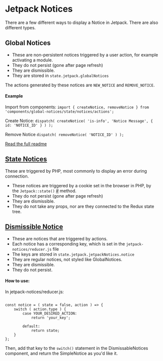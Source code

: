 # Jetpack Notices

There are a few different ways to display a Notice in Jetpack. There are also different types.

## Global Notices

- These are non-persistent notices triggered by a user action, for example activating a module.
- They do not persist (gone after page refresh)
- They are dismissible.
- They are stored in `state.jetpack.globalNotices`

The actions generated by these notices are `NEW_NOTICE` and `REMOVE_NOTICE`.

#### Example

Import from components:
`import { createNotice, removeNotice } from 'components/global-notices/state/notices/actions';`

Create Notice:
`dispatch( createNotice( 'is-info', 'Notice Message', { id: 'NOTICE_ID' } ) );`

Remove Notice
`dispatch( removeNotice( 'NOTICE_ID' ) );`

[Read the full readme](../../notices/README.md)

## [State Notices](https://github.com/Automattic/jetpack/blob/trunk/projects/plugins/jetpack/_inc/client/components/jetpack-notices/state-notices.jsx)

These are triggered by PHP, most commonly to display an error during connection.

- These notices are triggered by a cookie set in the browser in PHP, by the `Jetpack::state()` [#](https://github.com/Automattic/jetpack/blob/trunk/class.jetpack.php#L4661) method.
- They do not persist (gone after page refresh)
- They are dismissible.
- They do not take any props, nor are they connected to the Redux state tree.

## [Dismissible Notice](https://github.com/Automattic/jetpack/blob/trunk/projects/plugins/jetpack/_inc/client/components/jetpack-notices/dismissable.jsx)

- These are notices that are triggered by actions.
- Each notice has a corresponding key, which is set in the `jetpack-notices/reducer.js` file
- The keys are stored in `state.jetpack.jetpackNotices.notice`
- They are regular notices, not styled like GlobalNotices.
- They are dismissible.
- They do not persist.

#### How to use:

In jetpack-notices/reducer.js:

```import YOUR_DESIRED_ACTION from 'state/action-types';

const notice = ( state = false, action ) => {
	switch ( action.type ) {
		case YOUR_DESIRED_ACTION:
			return 'your_key';

		default:
			return state;
	}
};
```

Then, add that key to the `switch()` statement in the DismissableNotices component, and return the SimpleNotice as you'd like it.
